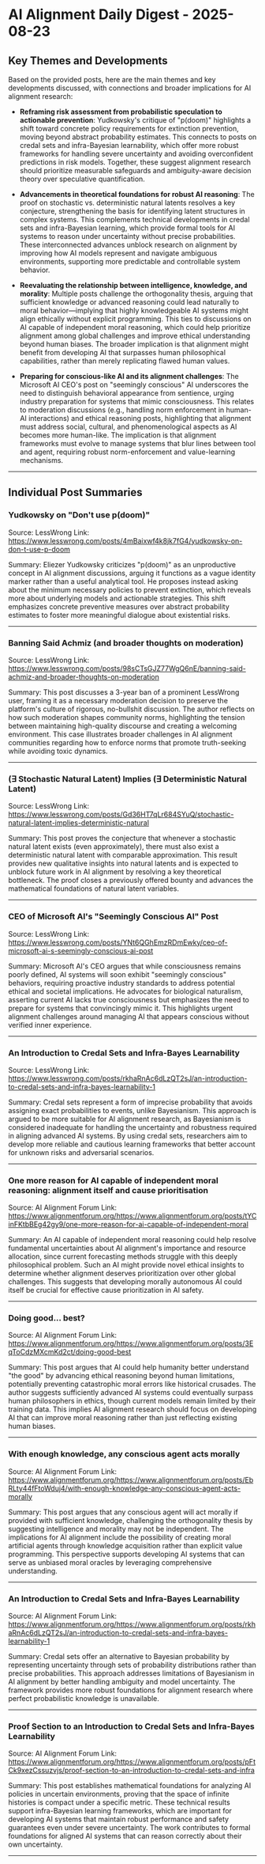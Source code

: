 # AI Alignment Daily Digest - 2025-08-23

## Key Themes and Developments

Based on the provided posts, here are the main themes and key developments discussed, with connections and broader implications for AI alignment research:

- **Reframing risk assessment from probabilistic speculation to actionable prevention**: Yudkowsky's critique of "p(doom)" highlights a shift toward concrete policy requirements for extinction prevention, moving beyond abstract probability estimates. This connects to posts on credal sets and infra-Bayesian learnability, which offer more robust frameworks for handling severe uncertainty and avoiding overconfident predictions in risk models. Together, these suggest alignment research should prioritize measurable safeguards and ambiguity-aware decision theory over speculative quantification.

- **Advancements in theoretical foundations for robust AI reasoning**: The proof on stochastic vs. deterministic natural latents resolves a key conjecture, strengthening the basis for identifying latent structures in complex systems. This complements technical developments in credal sets and infra-Bayesian learning, which provide formal tools for AI systems to reason under uncertainty without precise probabilities. These interconnected advances unblock research on alignment by improving how AI models represent and navigate ambiguous environments, supporting more predictable and controllable system behavior.

- **Reevaluating the relationship between intelligence, knowledge, and morality**: Multiple posts challenge the orthogonality thesis, arguing that sufficient knowledge or advanced reasoning could lead naturally to moral behavior—implying that highly knowledgeable AI systems might align ethically without explicit programming. This ties to discussions on AI capable of independent moral reasoning, which could help prioritize alignment among global challenges and improve ethical understanding beyond human biases. The broader implication is that alignment might benefit from developing AI that surpasses human philosophical capabilities, rather than merely replicating flawed human values.

- **Preparing for conscious-like AI and its alignment challenges**: The Microsoft AI CEO's post on "seemingly conscious" AI underscores the need to distinguish behavioral appearance from sentience, urging industry preparation for systems that mimic consciousness. This relates to moderation discussions (e.g., handling norm enforcement in human-AI interactions) and ethical reasoning posts, highlighting that alignment must address social, cultural, and phenomenological aspects as AI becomes more human-like. The implication is that alignment frameworks must evolve to manage systems that blur lines between tool and agent, requiring robust norm-enforcement and value-learning mechanisms.

---

## Individual Post Summaries

### Yudkowsky on "Don't use p(doom)"
Source: LessWrong
Link: https://www.lesswrong.com/posts/4mBaixwf4k8jk7fG4/yudkowsky-on-don-t-use-p-doom

Summary: Eliezer Yudkowsky criticizes "p(doom)" as an unproductive concept in AI alignment discussions, arguing it functions as a vague identity marker rather than a useful analytical tool. He proposes instead asking about the minimum necessary policies to prevent extinction, which reveals more about underlying models and actionable strategies. This shift emphasizes concrete preventive measures over abstract probability estimates to foster more meaningful dialogue about existential risks.

---

### Banning Said Achmiz (and broader thoughts on moderation)
Source: LessWrong
Link: https://www.lesswrong.com/posts/98sCTsGJZ77WgQ6nE/banning-said-achmiz-and-broader-thoughts-on-moderation

Summary: This post discusses a 3-year ban of a prominent LessWrong user, framing it as a necessary moderation decision to preserve the platform's culture of rigorous, no-bullshit discussion. The author reflects on how such moderation shapes community norms, highlighting the tension between maintaining high-quality discourse and creating a welcoming environment. This case illustrates broader challenges in AI alignment communities regarding how to enforce norms that promote truth-seeking while avoiding toxic dynamics.

---

### (∃ Stochastic Natural Latent) Implies (∃ Deterministic Natural Latent)
Source: LessWrong
Link: https://www.lesswrong.com/posts/Gd36HT7qLr684SYuQ/stochastic-natural-latent-implies-deterministic-natural

Summary: This post proves the conjecture that whenever a stochastic natural latent exists (even approximately), there must also exist a deterministic natural latent with comparable approximation. This result provides new qualitative insights into natural latents and is expected to unblock future work in AI alignment by resolving a key theoretical bottleneck. The proof closes a previously offered bounty and advances the mathematical foundations of natural latent variables.

---

### CEO of Microsoft AI's "Seemingly Conscious AI" Post
Source: LessWrong
Link: https://www.lesswrong.com/posts/YNt6QGhEmzRDmEwky/ceo-of-microsoft-ai-s-seemingly-conscious-ai-post

Summary: Microsoft AI's CEO argues that while consciousness remains poorly defined, AI systems will soon exhibit "seemingly conscious" behaviors, requiring proactive industry standards to address potential ethical and societal implications. He advocates for biological naturalism, asserting current AI lacks true consciousness but emphasizes the need to prepare for systems that convincingly mimic it. This highlights urgent alignment challenges around managing AI that appears conscious without verified inner experience.

---

### An Introduction to Credal Sets and Infra-Bayes Learnability
Source: LessWrong
Link: https://www.lesswrong.com/posts/rkhaRnAc6dLzQT2sJ/an-introduction-to-credal-sets-and-infra-bayes-learnability-1

Summary: Credal sets represent a form of imprecise probability that avoids assigning exact probabilities to events, unlike Bayesianism. This approach is argued to be more suitable for AI alignment research, as Bayesianism is considered inadequate for handling the uncertainty and robustness required in aligning advanced AI systems. By using credal sets, researchers aim to develop more reliable and cautious learning frameworks that better account for unknown risks and adversarial scenarios.

---

### One more reason for AI capable of independent moral reasoning: alignment itself and cause prioritisation
Source: AI Alignment Forum
Link: https://www.alignmentforum.org/https://www.alignmentforum.org/posts/tYCinFKtbBEg42gy9/one-more-reason-for-ai-capable-of-independent-moral

Summary: An AI capable of independent moral reasoning could help resolve fundamental uncertainties about AI alignment's importance and resource allocation, since current forecasting methods struggle with this deeply philosophical problem. Such an AI might provide novel ethical insights to determine whether alignment deserves prioritization over other global challenges. This suggests that developing morally autonomous AI could itself be crucial for effective cause prioritization in AI safety.

---

### Doing good... best?
Source: AI Alignment Forum
Link: https://www.alignmentforum.org/https://www.alignmentforum.org/posts/3EqToCdzMXcmKd2ct/doing-good-best

Summary: This post argues that AI could help humanity better understand "the good" by advancing ethical reasoning beyond human limitations, potentially preventing catastrophic moral errors like historical crusades. The author suggests sufficiently advanced AI systems could eventually surpass human philosophers in ethics, though current models remain limited by their training data. This implies AI alignment research should focus on developing AI that can improve moral reasoning rather than just reflecting existing human biases.

---

### With enough knowledge, any conscious agent acts morally
Source: AI Alignment Forum
Link: https://www.alignmentforum.org/https://www.alignmentforum.org/posts/EbRLty44fFtoWduj4/with-enough-knowledge-any-conscious-agent-acts-morally

Summary: This post argues that any conscious agent will act morally if provided with sufficient knowledge, challenging the orthogonality thesis by suggesting intelligence and morality may not be independent. The implications for AI alignment include the possibility of creating moral artificial agents through knowledge acquisition rather than explicit value programming. This perspective supports developing AI systems that can serve as unbiased moral oracles by leveraging comprehensive understanding.

---

### An Introduction to Credal Sets and Infra-Bayes Learnability
Source: AI Alignment Forum
Link: https://www.alignmentforum.org/https://www.alignmentforum.org/posts/rkhaRnAc6dLzQT2sJ/an-introduction-to-credal-sets-and-infra-bayes-learnability-1

Summary: Credal sets offer an alternative to Bayesian probability by representing uncertainty through sets of probability distributions rather than precise probabilities. This approach addresses limitations of Bayesianism in AI alignment by better handling ambiguity and model uncertainty. The framework provides more robust foundations for alignment research where perfect probabilistic knowledge is unavailable.

---

### Proof Section to an Introduction to Credal Sets and Infra-Bayes Learnability
Source: AI Alignment Forum
Link: https://www.alignmentforum.org/https://www.alignmentforum.org/posts/pFtCk9xezCssuzvjs/proof-section-to-an-introduction-to-credal-sets-and-infra

Summary: This post establishes mathematical foundations for analyzing AI policies in uncertain environments, proving that the space of infinite histories is compact under a specific metric. These technical results support infra-Bayesian learning frameworks, which are important for developing AI systems that maintain robust performance and safety guarantees even under severe uncertainty. The work contributes to formal foundations for aligned AI systems that can reason correctly about their own uncertainty.

---

